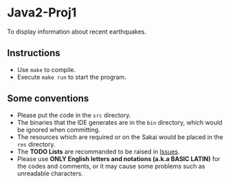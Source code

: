 # Java2-Proj1
To display information about recent earthquakes.

## Instructions
* Use `make` to compile.
* Execute `make run` to start the program.

## Some conventions
* Please put the code in the `src` directory.
* The binaries that the IDE generates are in the `bin` directory, which would be ignored when committing.
* The resources which are required or on the Sakai would be placed in the `res` directory.
* The **TODO Lists** are recommanded to be raised in [Issues](https://gitee.com/JavaProjLiverSaver/Java2-Proj1/issues/new).
* Please use **ONLY English letters and notations (a.k.a BASIC LATIN)** for the codes and comments, or it may cause some problems such as unreadable characters.